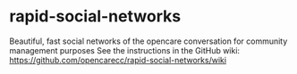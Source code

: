 # rapid-social-networks
Beautiful, fast social networks of the opencare conversation for community management purposes
See the instructions in the GitHub wiki: https://github.com/opencarecc/rapid-social-networks/wiki
